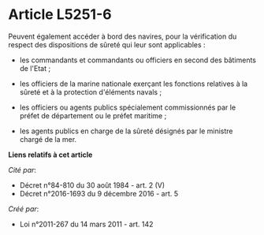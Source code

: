 # Article L5251-6

Peuvent également accéder à bord des navires, pour la vérification du respect des dispositions de sûreté qui leur sont
applicables : 

- les commandants et commandants ou officiers en second des bâtiments de l'Etat ; 

- les officiers de la marine nationale exerçant les fonctions relatives à la sûreté et à la protection d'éléments navals ; 

- les officiers ou agents publics spécialement commissionnés par le préfet de département ou le préfet maritime ; 

- les agents publics en charge de la sûreté désignés par le ministre chargé de la mer.

**Liens relatifs à cet article**

_Cité par_:

  - Décret n°84-810 du 30 août 1984 - art. 2 (V)
  - Décret n°2016-1693 du 9 décembre 2016 - art. 5

_Créé par_:

  - Loi n°2011-267 du 14 mars 2011 - art. 142
